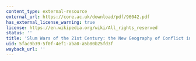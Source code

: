 ```yaml
---
content_type: external-resource
external_url: https://core.ac.uk/download/pdf/96042.pdf
has_external_license_warning: true
license: https://en.wikipedia.org/wiki/All_rights_reserved
status: ''
title: 'Slum Wars of the 21st Century: the New Geography of Conflict in Central America'
uid: 5fac9b39-5f0f-4ef1-aba0-a5b80b25fd3f
wayback_url: ''
---
```

